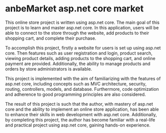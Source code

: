 # anbeMarket asp.net core market

This online store project is written using asp.net core. The main goal of this project is to learn and master asp.net core. In this application, users will be able to connect to the store through the website, add products to their shopping cart, and complete their purchase.


To accomplish this project, firstly a website for users is set up using asp.net core. Then features such as user registration and login, product search, viewing product details, adding products to the shopping cart, and online payment are provided. Additionally, the ability to manage products and orders by store administrators is available.


This project is implemented with the aim of familiarizing with the features of asp.net core, including concepts such as MVC architecture, security, routing, controllers, models, and database. Furthermore, code optimization and adherence to good programming principles are also considered.


The result of this project is such that the author, with mastery of asp.net core and the ability to implement an online store application, has been able to enhance their skills in web development with asp.net core. Additionally, by completing this project, the author has become familiar with a real-life and practical project using asp.net core, gaining hands-on experience.
